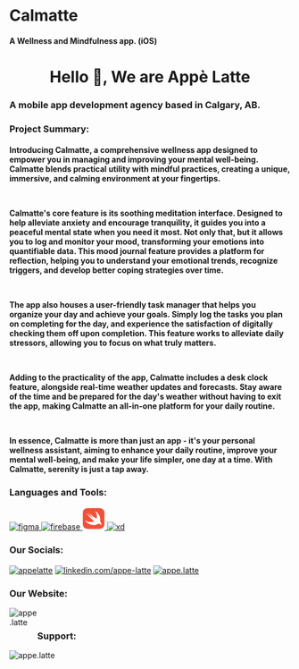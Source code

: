 # Calmatte
<h4>A Wellness and Mindfulness app. (iOS)</h4>

<h1 align="center">Hello 👋, We are Appè Latte</h1>
<h3 align="left">A mobile app development agency based in Calgary, AB.</h3>

<h3 align="left">Project Summary:</h3>
<h4 align="left">  
<p> Introducing Calmatte, a comprehensive wellness app designed to empower you in managing and improving your mental well-being. Calmatte blends practical utility with mindful practices, creating a unique, immersive, and calming environment at your fingertips. </p>
<br/>
<p>Calmatte's core feature is its soothing meditation interface. Designed to help alleviate anxiety and encourage tranquility, it guides you into a peaceful mental state when you need it most. Not only that, but it allows you to log and monitor your mood, transforming your emotions into quantifiable data. This mood journal feature provides a platform for reflection, helping you to understand your emotional trends, recognize triggers, and develop better coping strategies over time.</p>
<br/>
<p>The app also houses a user-friendly task manager that helps you organize your day and achieve your goals. Simply log the tasks you plan on completing for the day, and experience the satisfaction of digitally checking them off upon completion. This feature works to alleviate daily stressors, allowing you to focus on what truly matters.</p>
<br/>
<p>Adding to the practicality of the app, Calmatte includes a desk clock feature, alongside real-time weather updates and forecasts. Stay aware of the time and be prepared for the day's weather without having to exit the app, making Calmatte an all-in-one platform for your daily routine.</p>
<br/>
<p>In essence, Calmatte is more than just an app - it's your personal wellness assistant, aiming to enhance your daily routine, improve your mental well-being, and make your life simpler, one day at a time. With Calmatte, serenity is just a tap away.</p>
</h4>

<h3 align="left">Languages and Tools:</h3>
<p align="left"> <a href="https://www.figma.com/" target="_blank" rel="noreferrer"> <img src="https://www.vectorlogo.zone/logos/figma/figma-icon.svg" alt="figma" width="40" height="40"/> </a> <a href="https://firebase.google.com/" target="_blank" rel="noreferrer"> <img src="https://www.vectorlogo.zone/logos/firebase/firebase-icon.svg" alt="firebase" width="40" height="40"/> </a> <a href="https://developer.apple.com/swift/" target="_blank" rel="noreferrer"> <img src="https://raw.githubusercontent.com/devicons/devicon/master/icons/swift/swift-original.svg" alt="swift" width="40" height="40"/> </a> <a href="https://www.adobe.com/products/xd.html" target="_blank" rel="noreferrer"> <img src="https://cdn.worldvectorlogo.com/logos/adobe-xd.svg" alt="xd" width="40" height="40"/> </a> 
</p>

<h3 align="left">Our Socials:</h3>
<p align="left">
<a href="https://twitter.com/appelatte" target="blank"><img align="center" src="https://raw.githubusercontent.com/rahuldkjain/github-profile-readme-generator/master/src/images/icons/Social/twitter.svg" alt="appelatte" height="30" width="40" /></a>
<a href="https://linkedin.com/in/linkedin.com/appe-latte" target="blank"><img align="center" src="https://raw.githubusercontent.com/rahuldkjain/github-profile-readme-generator/master/src/images/icons/Social/linked-in-alt.svg" alt="linkedin.com/appe-latte" height="30" width="40" /></a>
<a href="https://instagram.com/appe.latte" target="blank"><img align="center" src="https://raw.githubusercontent.com/rahuldkjain/github-profile-readme-generator/master/src/images/icons/Social/instagram.svg" alt="appe.latte" height="30" width="40" /></a>
</p>

<h3 align="left">Our Website:</h3>
<p><a href="https://www.appe-latte.ca" target="_blank"> <img align="left" src="https://www.appe-latte.ca/assets/imgs/logo.png" height="50" width="50" alt="appe.latte" /></a></p>
<br/>
<h3 align="left">Support:</h3>
<p><a href="https://www.buymeacoffee.com/appe.latte"> <img align="left" src="https://cdn.buymeacoffee.com/buttons/v2/default-yellow.png" height="50" width="210" alt="appe.latte" /></a></p><br><br>
